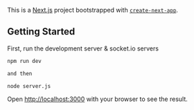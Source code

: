 This is a [Next.js](https://nextjs.org) project bootstrapped with [`create-next-app`](https://nextjs.org/docs/app/api-reference/cli/create-next-app).

## Getting Started

First, run the development server & socket.io servers

```bash
npm run dev

and then

node server.js
```

Open [http://localhost:3000](http://localhost:3000) with your browser to see the result.
